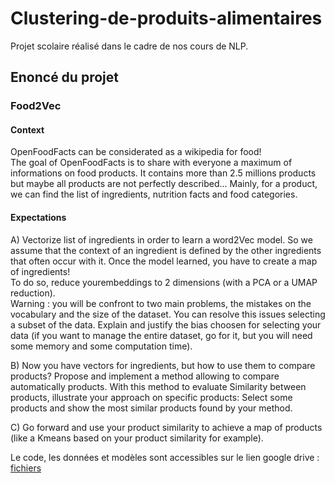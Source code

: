 # Clustering-de-produits-alimentaires

Projet scolaire réalisé dans le cadre de nos cours de NLP.

## Enoncé du projet 

### Food2Vec
#### Context
OpenFoodFacts can be considerated as a wikipedia for food!\
The goal of OpenFoodFacts is to share with everyone a maximum of informations on food
products. It contains more than 2.5 millions products but maybe all products are not
perfectly described... Mainly, for a product, we can find the list of ingredients, nutrition facts
and food categories.
#### Expectations
A) Vectorize list of ingredients in order to learn a word2Vec model. So we assume that the
context of an ingredient is defined by the other ingredients that often occur with it. Once
the model learned, you have to create a map of ingredients!  
To do so, reduce yourembeddings to 2 dimensions (with a PCA or a UMAP reduction).  
Warning : you will be confront to two main problems, the mistakes on the vocabulary and
the size of the dataset. You can resolve this issues selecting a subset of the data. Explain and
justify the bias choosen for selecting your data (if you want to manage the entire dataset, go
for it, but you will need some memory and some computation time).
  
  
B) Now you have vectors for ingredients, but how to use them to compare products?
Propose and implement a method allowing to compare automatically products.
With this method to evaluate Similarity between products, illustrate your approach on
specific products: Select some products and show the most similar products found by your
method.
  
  
C) Go forward and use your product similarity to achieve a map of products (like a Kmeans
based on your product similarity for example).
  
Le code, les données et modèles sont accessibles sur le lien google drive : [fichiers](https://drive.google.com/drive/folders/1dC4TjfR924T6erFhEAnjH9jZe4xg9Wil?usp=sharing)
